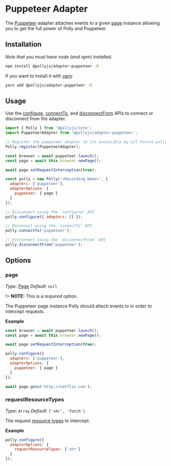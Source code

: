 # Puppeteer Adapter

The [Puppeteer](https://pptr.dev/) adapter attaches events to a given
[page](https://pptr.dev/#?product=Puppeteer&show=api-class-page) instance allowing
you to get the full power of Polly and Puppeteer.

## Installation

_Note that you must have node (and npm) installed._

```bash
npm install @pollyjs/adapter-puppeteer -D
```

If you want to install it with [yarn](https://yarnpkg.com):

```bash
yarn add @pollyjs/adapter-puppeteer -D
```

## Usage

Use the [configure](api#configure), [connectTo](api#connectto), and
[disconnectFrom](api#disconnectfrom) APIs to connect or disconnect from the
adapter.

```js
import { Polly } from '@pollyjs/core';
import PuppeteerAdapter from '@pollyjs/adapter-puppeteer';

// Register the puppeteer adapter so its accessible by all future polly instances
Polly.register(PuppeteerAdapter);

const browser = await puppeteer.launch();
const page = await this.browser.newPage();

await page.setRequestInterception(true);

const polly = new Polly('<Recording Name>', {
  adapters: ['puppeteer'],
  adapterOptions: {
    puppeteer: { page }
  }
});

// Disconnect using the `configure` API
polly.configure({ adapters: [] });

// Reconnect using the `connectTo` API
polly.connectTo('puppeteer');

// Disconnect using the `disconnectFrom` API
polly.disconnectFrom('puppeteer');
```

## Options

### page

_Type_: [Page](https://pptr.dev/#?product=Puppeteer&show=api-class-page)
_Default_: `null`

!> __NOTE:__ This is a _required_ option.

The Puppeteer page instance Polly should attach events to in order to intercept
requests.

__Example__

```js
const browser = await puppeteer.launch();
const page = await this.browser.newPage();

await page.setRequestInterception(true);

polly.configure({
  adapters: ['puppeteer'],
  adapterOptions: {
    puppeteer: { page }
  }
});

await page.goto('http://netflix.com');
```

### requestResourceTypes

_Type_: `Array`
_Default_: `['xhr', 'fetch']`

The request [resource types](https://pptr.dev/#?product=Puppeteer&show=api-requestresourcetype)
to intercept.

__Example__

```js
polly.configure({
  adapterOptions: {
    requestResourceTypes: ['xhr']
  }
});
```
